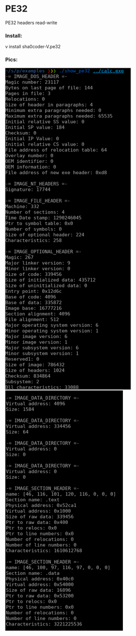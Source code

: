 # PE32

PE32 headers read-write

### Install:
   v install sha0coder-V.pe32

### Pics:

![show_pe](pics/show_pe.png)
![show_pe](pics/sections.png)